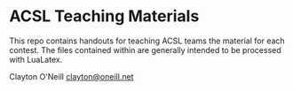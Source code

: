 # ACSL Teaching Materials

This repo contains handouts for teaching ACSL teams the material for each
contest.  The files contained within are generally intended to be processed
with LuaLatex.

Clayton O'Neill
<clayton@oneill.net>
